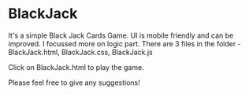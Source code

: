# BlackJack
It's a simple Black Jack Cards Game. UI is mobile friendly and can be improved. I focussed more on logic part.
There are 3 files in the folder - BlackJack.html, BlackJack.css, BlackJack.js

Click on BlackJack.html to play the game.

Please feel free to give any suggestions!
